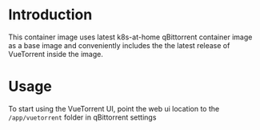 # Introduction

This container image uses latest k8s-at-home qBittorrent container image as a base image and conveniently includes the the latest release of VueTorrent inside the image.

# Usage

To start using the VueTorrent UI, point the web ui location to the `/app/vuetorrent` folder in qBittorrent settings